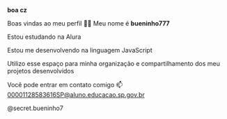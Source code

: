 **boa cz**

Boas vindas ao meu perfil 💙💙
Meu nome é **bueninho777**

Estou estudando na Alura

Estou me desenvolvendo na linguagem JavaScript

Utilizo esse espaço para minha organização e compartilhamento dos meu projetos desenvolvidos

Você pode entrar em contato comigo 📫 00001128583616SP@aluno.educacao.sp.gov.br

@secret.bueninho7
